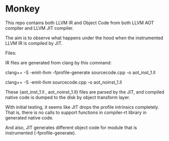 # Monkey

This repo contains both LLVM IR and Object Code from both LLVM AOT compiler and LLVM JIT compiler.

The aim is to observe what happens under the hood when the instrumented LLVM IR is compiled by JIT.

Files:

IR files are generated from clang by this command:

clang++ -S -emit-llvm -fprofile-generate sourcecode.cpp -o aot_inst_1.ll

clang++ -S -emit-llvm sourcecode.cpp -o aot_noinst_1.ll

These {aot_inst_1.ll , aot_noinst_1.ll} files are parsed by the JIT, and compiled native code is dumped to the disk by object transform layer.

With initial testing, it seems like JIT drops the profile intrinsics completely. That is, there is no calls to support functions in compiler-rt library in generated native code.

And also, JIT generates different object code for module that is instrumented (-fprofile-generate). 



